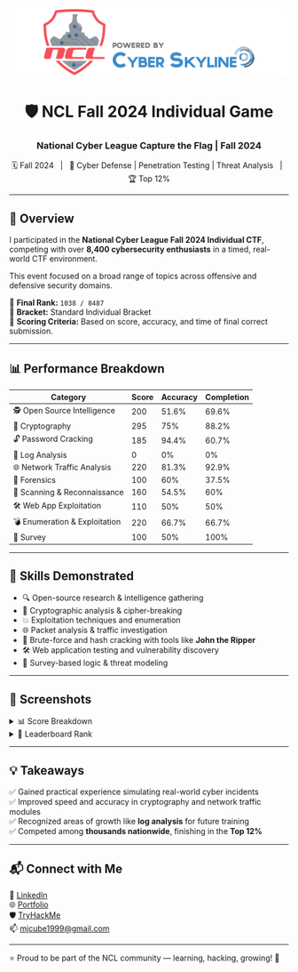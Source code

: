 <p align="center">
  <img src="ncl.png" style="border-radius: 12px; alt="NCL Fall 2024 Banner" width="600"/>
</p>

<h1 align="center">🛡️ NCL Fall 2024 Individual Game</h1>
<h3 align="center">National Cyber League Capture the Flag | Fall 2024</h3>

<p align="center">
  🗓️ Fall 2024 &nbsp; | &nbsp; 🧠 Cyber Defense | Penetration Testing | Threat Analysis &nbsp; | &nbsp; 🏆 Top 12%
</p>

---

## 🏁 Overview

I participated in the **National Cyber League Fall 2024 Individual CTF**, competing with over **8,400 cybersecurity enthusiasts** in a timed, real-world CTF environment.

This event focused on a broad range of topics across offensive and defensive security domains.

📌 **Final Rank:** `1038 / 8487`  
📌 **Bracket:** Standard Individual Bracket  
📌 **Scoring Criteria:** Based on score, accuracy, and time of final correct submission.

---

## 📊 Performance Breakdown

| Category                      | Score | Accuracy | Completion |
|-------------------------------|-------|----------|------------|
| 🕵️ Open Source Intelligence   | 200   | 51.6%    | 69.6%      |
| 🔐 Cryptography               | 295   | 75%      | 88.2%      |
| 🔓 Password Cracking         | 185   | 94.4%    | 60.7%      |
| 📄 Log Analysis              | 0     | 0%       | 0%         |
| 🌐 Network Traffic Analysis   | 220   | 81.3%    | 92.9%      |
| 🔬 Forensics                 | 100   | 60%      | 37.5%      |
| 📡 Scanning & Reconnaissance | 160   | 54.5%    | 60%        |
| 🛠️ Web App Exploitation     | 110   | 50%      | 50%        |
| 💣 Enumeration & Exploitation| 220   | 66.7%    | 66.7%      |
| 🧠 Survey                    | 100   | 50%      | 100%       |

---

## 🧠 Skills Demonstrated

- 🔍 Open-source research & intelligence gathering  
- 🧬 Cryptographic analysis & cipher-breaking  
- 💥 Exploitation techniques and enumeration  
- 🌐 Packet analysis & traffic investigation  
- 🔐 Brute-force and hash cracking with tools like **John the Ripper**  
- 🛠️ Web application testing and vulnerability discovery  
- 🧠 Survey-based logic & threat modeling  

---

## 📸 Screenshots

<details>
  <summary>📊 Score Breakdown</summary>
  <img src="Fall2024.png" style="border-radius: 12px; width="600"/>
</details>

<details>
  <summary>🏅 Leaderboard Rank</summary>
  <img src="Fall2024 Rank.png" style="border-radius: 12px; width="600"/>
</details>

---

## 💡 Takeaways

✅ Gained practical experience simulating real-world cyber incidents  
✅ Improved speed and accuracy in cryptography and network traffic modules  
✅ Recognized areas of growth like **log analysis** for future training  
✅ Competed among **thousands nationwide**, finishing in the **Top 12%**  

---

## 📬 Connect with Me  

💼 [LinkedIn](https://www.linkedin.com/in/marianjohn/)  
🌐 [Portfolio](https://marianjosephjeffrey.wordpress.com)  
🛡️ [TryHackMe](https://tryhackme.com/p/mjcube)  
📫 mjcube1999@gmail.com

---

⭐ Proud to be part of the NCL community — learning, hacking, growing! 🚀
